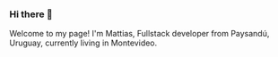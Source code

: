 ### Hi there 👋

Welcome to my page!
I'm Mattias, Fullstack developer from Paysandú, Uruguay, currently living in  Montevideo.

